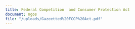 ```yaml
---
title: Federal Competition  and Consumer Protection Act
document: ngos
file: "/uploads/Gazeetted%20FCCP%20Act.pdf"
---
```


